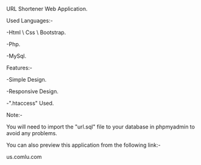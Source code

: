 URL Shortener Web Application.

Used Languages:-

-Html \ Css \ Bootstrap.

-Php.

-MySql.


Features:-

-Simple Design.

-Responsive Design.

-".htaccess" Used.


Note:-

You will need to import the "url.sql" file to your database in phpmyadmin to avoid any problems.

You can also preview this application from the following link:-

us.comlu.com
